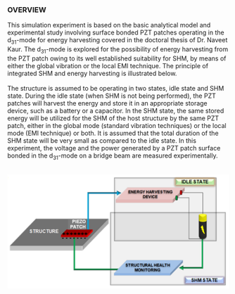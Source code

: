 ### OVERVIEW

This simulation experiment is based on the basic analytical model and experimental study involving surface
bonded PZT patches operating in the d<sub>31</sub>-mode for energy harvesting covered in the doctoral thesis of Dr.
Naveet Kaur. The d<sub>31</sub>-mode is explored for the possibility of energy harvesting from the PZT patch owing to its well established suitability for SHM, by
means of either the global vibration or the local EMI technique. The principle of integrated SHM and
energy harvesting is illustrated below.<br><br>
The structure is assumed to be operating in two states, idle state and SHM state. During the idle state (when
SHM is not being performed), the PZT patches will harvest the energy and store it in an appropriate storage
device, such as a battery or a capacitor. In the SHM state, the same stored energy will be utilized for the
SHM of the host structure by the same PZT patch, either in the global mode (standard vibration techniques)
or the local mode (EMI technique) or both. It is assumed that the total duration of the SHM state will be
very small as compared to the idle state. In this experiment, the voltage and the power generated by a PZT
patch surface bonded in the d<sub>31</sub>-mode on a bridge beam are measured experimentally.<br><br> 

 
<img src="images/t1.png"/><br>
<br><br>
